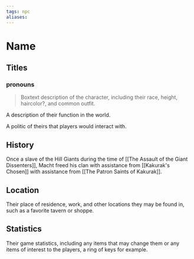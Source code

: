 ```yaml
---
tags: npc
aliases:
---
```

# Name
## Titles
### pronouns

> Boxtext description of the character, including their race, height, haircolor?, and common outfit.

A description of their function in the world.

A politic of theirs that players would interact with.

## History
Once a slave of the Hill Giants during the time of [[The Assault of the Giant Dissenters]], Macht freed his clan with assistance from [[Kakurak's Chosen]] with assistance from [[The Patron Saints of Kakurak]].

## Location
Their place of residence, work, and other locations they may be found in, such as a favorite tavern or shoppe.

## Statistics
Their game statistics, including any items that may change them or any items of interest to the players, a ring of keys for example.